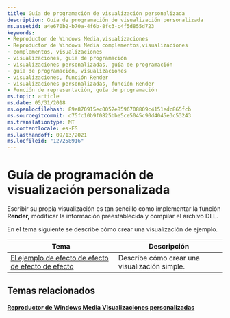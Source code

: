 ```yaml
---
title: Guía de programación de visualización personalizada
description: Guía de programación de visualización personalizada
ms.assetid: a4e670b2-b70a-4f6b-8fc3-c4f5d855d723
keywords:
- Reproductor de Windows Media,visualizaciones
- Reproductor de Windows Media complementos,visualizaciones
- complementos, visualizaciones
- visualizaciones, guía de programación
- visualizaciones personalizadas, guía de programación
- guía de programación, visualizaciones
- visualizaciones, función Render
- visualizaciones personalizadas, función Render
- Función de representación, guía de programación
ms.topic: article
ms.date: 05/31/2018
ms.openlocfilehash: 89e870915ec0052e8596708809c4151edc865fcb
ms.sourcegitcommit: d75fc10b9f0825bbe5ce5045c90d4045e3c53243
ms.translationtype: MT
ms.contentlocale: es-ES
ms.lasthandoff: 09/13/2021
ms.locfileid: "127258916"
---
```

# <a name="custom-visualization-programming-guide"></a>Guía de programación de visualización personalizada

Escribir su propia visualización es tan sencillo como implementar la función **Render,** modificar la información preestablecida y compilar el archivo DLL.

En el tema siguiente se describe cómo crear una visualización de ejemplo.



| Tema                                  | Descripción                                     |
|----------------------------------------|-------------------------------------------------|
| [El ejemplo de efecto de efecto de efecto de efecto](the-glow-sample.md) | Describe cómo crear una visualización simple. |



 

## <a name="related-topics"></a>Temas relacionados

<dl> <dt>

[**Reproductor de Windows Media Visualizaciones personalizadas**](windows-media-player-custom-visualizations.md)
</dt> </dl>

 

 





